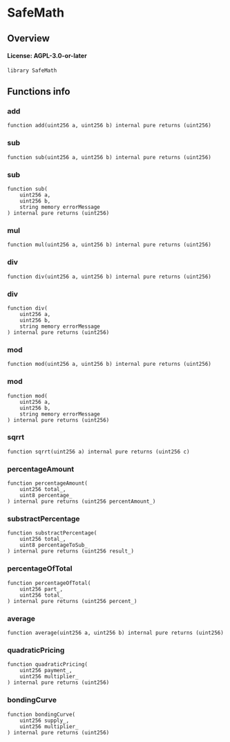 # SafeMath

## Overview

#### License: AGPL-3.0-or-later

```solidity
library SafeMath
```


## Functions info

### add

```solidity
function add(uint256 a, uint256 b) internal pure returns (uint256)
```


### sub

```solidity
function sub(uint256 a, uint256 b) internal pure returns (uint256)
```


### sub

```solidity
function sub(
    uint256 a,
    uint256 b,
    string memory errorMessage
) internal pure returns (uint256)
```


### mul

```solidity
function mul(uint256 a, uint256 b) internal pure returns (uint256)
```


### div

```solidity
function div(uint256 a, uint256 b) internal pure returns (uint256)
```


### div

```solidity
function div(
    uint256 a,
    uint256 b,
    string memory errorMessage
) internal pure returns (uint256)
```


### mod

```solidity
function mod(uint256 a, uint256 b) internal pure returns (uint256)
```


### mod

```solidity
function mod(
    uint256 a,
    uint256 b,
    string memory errorMessage
) internal pure returns (uint256)
```


### sqrrt

```solidity
function sqrrt(uint256 a) internal pure returns (uint256 c)
```


### percentageAmount

```solidity
function percentageAmount(
    uint256 total_,
    uint8 percentage_
) internal pure returns (uint256 percentAmount_)
```


### substractPercentage

```solidity
function substractPercentage(
    uint256 total_,
    uint8 percentageToSub_
) internal pure returns (uint256 result_)
```


### percentageOfTotal

```solidity
function percentageOfTotal(
    uint256 part_,
    uint256 total_
) internal pure returns (uint256 percent_)
```


### average

```solidity
function average(uint256 a, uint256 b) internal pure returns (uint256)
```


### quadraticPricing

```solidity
function quadraticPricing(
    uint256 payment_,
    uint256 multiplier_
) internal pure returns (uint256)
```


### bondingCurve

```solidity
function bondingCurve(
    uint256 supply_,
    uint256 multiplier_
) internal pure returns (uint256)
```

